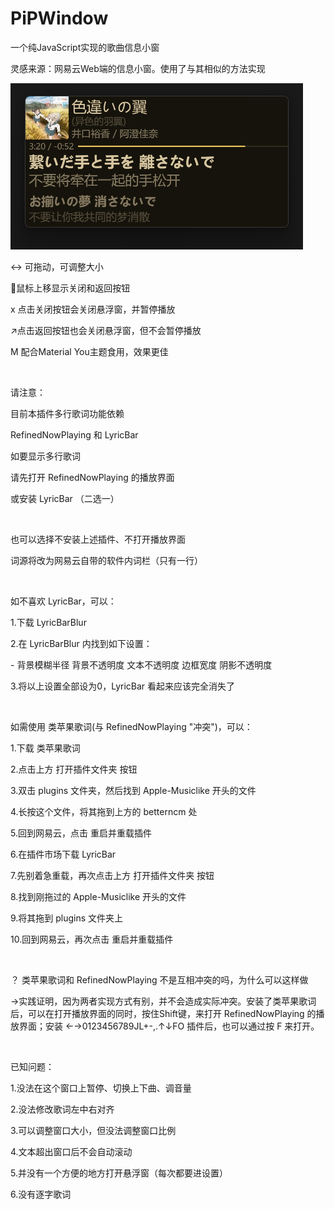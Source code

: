 # PiPWindow

一个纯JavaScript实现的歌曲信息小窗

灵感来源：网易云Web端的信息小窗。使用了与其相似的方法实现

![preview.png](https://github.com/Lukoning/PiPWindow/blob/dist/preview.png)

<p>↔ 可拖动，可调整大小</p>
<p>🐀鼠标上移显示关闭和返回按钮</p>
<p>x 点击关闭按钮会关闭悬浮窗，并暂停播放</p>
<p>↗点击返回按钮也会关闭悬浮窗，但不会暂停播放</p>
<p>M 配合Material You主题食用，效果更佳</p>
<br />
<p>请注意：</p>
<p>目前本插件多行歌词功能依赖</p>
<p>RefinedNowPlaying 和 LyricBar</p>
<p>如要显示多行歌词</p>
<p>请先打开 RefinedNowPlaying 的播放界面</p>
<p>或安装 LyricBar （二选一）</p>
<br />
<p>也可以选择不安装上述插件、不打开播放界面</p>
<p>词源将改为网易云自带的软件内词栏（只有一行）</p>
<br />
<p>如不喜欢 LyricBar，可以：</p>
<p>1.下载 LyricBarBlur</p>
<p>2.在 LyricBarBlur 内找到如下设置：</p>
<p> - 背景模糊半径 背景不透明度 文本不透明度 边框宽度 阴影不透明度</p>
<p>3.将以上设置全部设为0，LyricBar 看起来应该完全消失了</p>
<br />
<p>如需使用 类苹果歌词(与 RefinedNowPlaying "冲突")，可以：</p>
<p>1.下载 类苹果歌词</p>
<p>2.点击上方 打开插件文件夹 按钮</p>
<p>3.双击 plugins 文件夹，然后找到 Apple-Musiclike 开头的文件</p>
<p>4.长按这个文件，将其拖到上方的 betterncm 处</p>
<p>5.回到网易云，点击 重启并重载插件</p>
<p>6.在插件市场下载 LyricBar</p>
<p>7.先别着急重载，再次点击上方 打开插件文件夹 按钮</p>
<p>8.找到刚拖过的 Apple-Musiclike 开头的文件</p>
<p>9.将其拖到 plugins 文件夹上</p>
<p>10.回到网易云，再次点击 重启并重载插件</p>
<br />
<p>？ 类苹果歌词和 RefinedNowPlaying 不是互相冲突的吗，为什么可以这样做</p>
<p>->实践证明，因为两者实现方式有别，并不会造成实际冲突。安装了类苹果歌词后，可以在打开播放界面的同时，按住Shift键，来打开 RefinedNowPlaying 的播放界面；安装 ←→0123456789JL+-,.↑↓FO 插件后，也可以通过按 F 来打开。</p>
<br />
<p>已知问题：</p>
<p>1.没法在这个窗口上暂停、切换上下曲、调音量</p>
<p>2.没法修改歌词左中右对齐</p>
<p>3.可以调整窗口大小，但没法调整窗口比例</p>
<p>4.文本超出窗口后不会自动滚动</p>
<p>5.并没有一个方便的地方打开悬浮窗（每次都要进设置）</p>
<p>6.没有逐字歌词</p>
